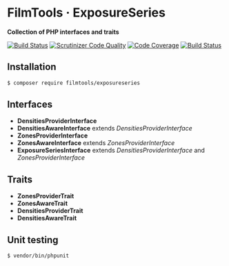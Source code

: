# FilmTools · ExposureSeries

**Collection of PHP interfaces and traits**

[![Build Status](https://travis-ci.org/filmtools/exposureseries.svg?branch=master)](https://travis-ci.org/filmtools/exposureseries)
[![Scrutinizer Code Quality](https://scrutinizer-ci.com/g/filmtools/exposureseries/badges/quality-score.png?b=master)](https://scrutinizer-ci.com/g/filmtools/exposureseries/?branch=master)
[![Code Coverage](https://scrutinizer-ci.com/g/filmtools/exposureseries/badges/coverage.png?b=master)](https://scrutinizer-ci.com/g/filmtools/exposureseries/?branch=master)
[![Build Status](https://scrutinizer-ci.com/g/filmtools/exposureseries/badges/build.png?b=master)](https://scrutinizer-ci.com/g/filmtools/exposureseries/build-status/master)


## Installation

```bash
$ composer require filmtools/exposureseries
```


## Interfaces

- **DensitiesProviderInterface**
- **DensitiesAwareInterface** extends *DensitiesProviderInterface*- **ZonesProviderInterface**- **ZonesAwareInterface** extends *ZonesProviderInterface*- **ExposureSeriesInterface** extends *DensitiesProviderInterface* and *ZonesProviderInterface*## Traits- **ZonesProviderTrait**
- **ZonesAwareTrait**
- **DensitiesProviderTrait**
- **DensitiesAwareTrait**

## Unit testing

```bash
$ vendor/bin/phpunit
```
